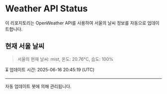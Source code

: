 
# Weather API Status

이 리포지토리는 OpenWeather API를 사용하여 서울의 날씨 정보를 자동으로 업데이트합니다.

## 현재 서울 날씨
> 서울의 현재 날씨: mist, 온도: 20.76°C, 습도: 100%

⏳ 업데이트 시간: 2025-06-16 20:45:19 (UTC)

---
자동 업데이트 봇에 의해 관리됩니다.
